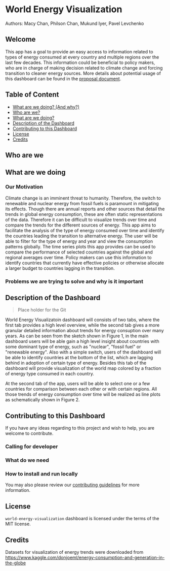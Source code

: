# World Energy Visualization

Authors: Macy Chan, Philson Chan, Mukund Iyer, Pavel Levchenko

## Welcome

This app has a goal to provide an easy access to information related to types of energy consumed at every country and multiple regions over the last few decades. This information could be beneficial to policy makers, who are in charge of making decision related to climate change and forcing transition to cleaner energy sources. More details about potential usage of this dashboard can be found in the [proposal document](proposal.md).

## Table of Content

* [What are we doing? (And why?)](#what-are-we-doing)
* [Who are we?](#who-are-we)
* [What are we doing?](#what-are-we-doing)
* [Description of the Dashboard](#description-of-the-dashboard)
* [Contributing to this Dashboard](#contributing-to-this-dashboard)
* [License](#license)
* [Credits](#credits)

## Who are we

## What are we doing

### Our Motivation

Climate change is an imminent threat to humanity. Therefore, the switch to renewable and nuclear energy from fossil fuels is paramount in mitigating its effects. Though there are annual reports and other sources that detail the trends in global energy consumption, these are often static representations of the data. Therefore it can be difficult to visualize trends over time and compare the trends for the different sources of energy. This app aims to facilitate the analysis of the type of energy consumed over time and identify the countries leading the transition to alternative energy. The user will be able to filter for the type of energy and year and view the consumption patterns globally. The time series plots this app provides can be used to compare the performance of selected countries against the global and regional averages over time. Policy makers can use this information to identify countries that currently have effective policies or otherwise allocate a larger budget to countries lagging in the transition.
  
### Problems we are trying to solve and why is it important

## Description of the Dashboard

> Place holder for the Git

World Energy Visualizatoin dashboard will consists of two tabs, where the first tab provides a high level overview, while the second tab gives a more granular detailed information about trends for energy consuption over many years.  As can be seen from the sketch shown in Figure 1, in the main dashboard users will be able gain a high level insight about countries with some dominant type of energy, such as "nuclear", "fossil fuel" or "renewable energy". Also with a simple switch, users of the dashboard will be able to identify countries at the bottom of the list, which are lagging behind in adoption of certain type of energy. Besides this tab of the dashboard will provide visualization of the world map colored by a fraction of energy type consumed in each country.

At the second tab of the app, users will be able to select one or a few countries for comparison between each other or with certain regions. All those trends of energy consumption over time will be realized as line plots as schematically shown in Figure 2.

## Contributing to this Dashboard

If you have any ideas regarding to this project and wish to help, you are welcome to contribute.

### Calling for developer

### What do we need

### How to install and run locally

You may also please review our [contributing guidelines](CONTRIBUTING.md) for more information.

## License

`world-energy-visualization` dashboard is licensed under the terms of the MIT license.

## Credits

Datasets for visualization of energy trends were downloaded from <https://www.kaggle.com/donjoeml/energy-consumption-and-generation-in-the-globe>
